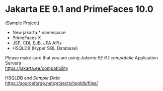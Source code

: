 # Jakarta EE 9.1 and PrimeFaces 10.0
(Sample Project)

* New jakarta.* namespace
* PrimeFaces X
* JSF, CDI, EJB, JPA APIs
* HSQLDB (Hyper SQL Database)

Please make sure that you are using _Jakarta EE 9.1 compatible_ Application Servers <br/>
https://jakarta.ee/compatibility

HSQLDB and _Sample Data_ <br/>
https://sourceforge.net/projects/hsqldb/files/
